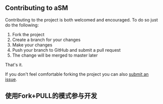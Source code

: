 Contributing to aSM
------------------------------------

Contributing to the project is both welcomed and encouraged. To do so just do the following:

1. Fork the project
2. Create a branch for your changes
3. Make your changes
4. Push your branch to GitHub and submit a pull request
5. The change will be merged to master later

That's it. 

If you don't feel comfortable forking the project you can also [submit an issue](https://github.com/zfdang/asm-android-client-for-newsmth/issues).


使用Fork+PULL的模式参与开发
------------------------------------